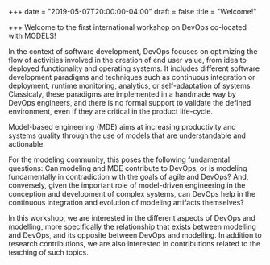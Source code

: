 +++
date = "2019-05-07T20:00:00-04:00"
draft = false
title = "Welcome!"

+++
Welcome to the first international workshop on DevOps co-located with MODELS!

In the context of software development, DevOps focuses on optimizing the flow of activities involved in the creation of end user value, from idea to deployed functionality and operating systems. It includes different software development paradigms and techniques such as continuous integration or deployment, runtime monitoring, analytics, or self-adaptation of systems. Classicaly, these paradigms are implemented in a handmade way by DevOps engineers, and there is no formal support to validate the defined environment, even if they are critical in the product life-cycle.

Model-based engineering (MDE) aims at increasing productivity and systems quality through the use of models that are understandable and actionable.  

For the modeling community, this poses the following fundamental questions: Can modeling and MDE contribute to DevOps, or is modeling fundamentally in contradiction with the goals of agile and DevOps? And, conversely, given the important role of model-driven engineering in the conception and development of complex systems, can DevOps help in the continuous integration and evolution of modeling artifacts themselves?

In this workshop, we are interested in the different aspects of DevOps and modelling, more specifically the relationship that exists between modelling and DevOps, and its opposite between DevOps and modelling. In addition to research contributions, we are also interested in contributions related to the teaching of such topics.

